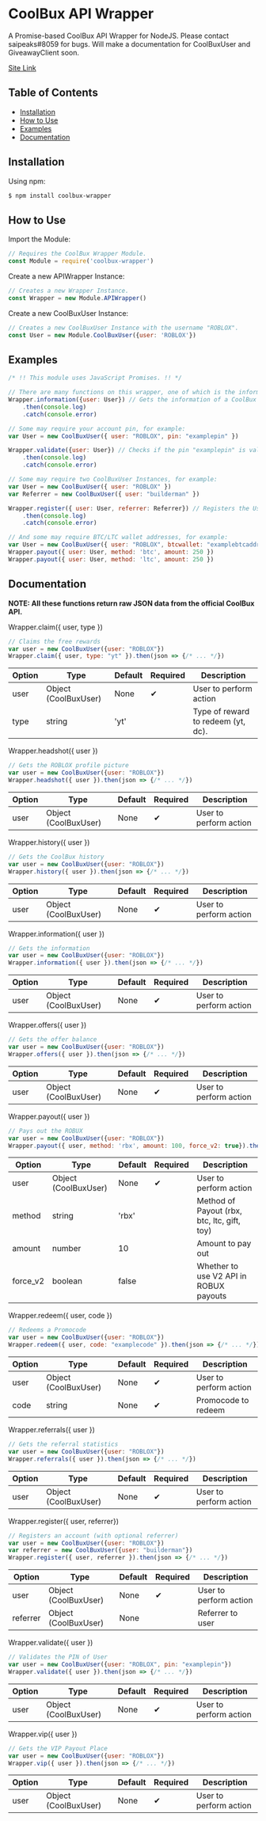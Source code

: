 # CoolBux API Wrapper
A Promise-based CoolBux API Wrapper for NodeJS.
Please contact saipeaks#8059 for bugs.
Will make a documentation for CoolBuxUser and GiveawayClient soon.

[Site Link](https://coolbux.live/)

## Table of Contents

- [Installation](#Installation)
- [How to Use](#how-to-use)
- [Examples](#examples)
- [Documentation](#documentation)

## Installation

Using npm:
```bash
$ npm install coolbux-wrapper
```

## How to Use

Import the Module:
```js
// Requires the CoolBux Wrapper Module.
const Module = require('coolbux-wrapper')
```

Create a new APIWrapper Instance:
```js
// Creates a new Wrapper Instance.
const Wrapper = new Module.APIWrapper()
```

Create a new CoolBuxUser Instance:

```js
// Creates a new CoolBuxUser Instance with the username "ROBLOX".
const User = new Module.CoolBuxUser({user: 'ROBLOX'})
```

## Examples

```js
/* !! This module uses JavaScript Promises. !! */

// There are many functions on this wrapper, one of which is the information function:
Wrapper.information({user: User}) // Gets the information of a CoolBux User.
    .then(console.log)
    .catch(console.error)

// Some may require your account pin, for example:
var User = new CoolBuxUser({ user: "ROBLOX", pin: "examplepin" })

Wrapper.validate({user: User}) // Checks if the pin "examplepin" is valid.
    .then(console.log)
    .catch(console.error)

// Some may require two CoolBuxUser Instances, for example:
var User = new CoolBuxUser({ user: "ROBLOX" })
var Referrer = new CoolBuxUser({ user: "builderman" })

Wrapper.register({ user: User, referrer: Referrer}) // Registers the User account with the referral of Referrer.
    .then(console.log)
    .catch(console.error)

// And some may require BTC/LTC wallet addresses, for example:
var User = new CoolBuxUser({ user: "ROBLOX", btcwallet: "examplebtcaddress", ltcwallet: "exampleltcaddress" })
Wrapper.payout({ user: User, method: 'btc', amount: 250 })
Wrapper.payout({ user: User, method: 'ltc', amount: 250 })
```

## Documentation
**NOTE: All these functions return raw JSON data from the official CoolBux API.**

Wrapper.claim({ user, type })
```js
// Claims the free rewards
var user = new CoolBuxUser({user: "ROBLOX"})
Wrapper.claim({ user, type: "yt" }).then(json => {/* ... */})
```

 Option | Type | Default | Required | Description 
 --- | --- | --- | --- | ---
user | Object (CoolBuxUser) | None | ✔ |User to perform action
type | string | 'yt' |   | Type of reward to redeem (yt, dc).

Wrapper.headshot({ user })
```js
// Gets the ROBLOX profile picture
var user = new CoolBuxUser({user: "ROBLOX"})
Wrapper.headshot({ user }).then(json => {/* ... */})
```

 Option | Type | Default | Required | Description 
 --- | --- | --- | --- | ---
user | Object (CoolBuxUser) | None | ✔ | User to perform action

Wrapper.history({ user })
```js
// Gets the CoolBux history
var user = new CoolBuxUser({user: "ROBLOX"})
Wrapper.history({ user }).then(json => {/* ... */})
```

 Option | Type | Default | Required | Description 
 --- | --- | --- | --- | ---
user | Object (CoolBuxUser) | None | ✔ | User to perform action

Wrapper.information({ user })
```js
// Gets the information
var user = new CoolBuxUser({user: "ROBLOX"})
Wrapper.information({ user }).then(json => {/* ... */})
```

 Option | Type | Default | Required | Description 
 --- | --- | --- | --- | ---
user | Object (CoolBuxUser) | None | ✔ | User to perform action

Wrapper.offers({ user })
```js
// Gets the offer balance
var user = new CoolBuxUser({user: "ROBLOX"})
Wrapper.offers({ user }).then(json => {/* ... */})
```

 Option | Type | Default | Required | Description 
 --- | --- | --- | --- | ---
user | Object (CoolBuxUser) | None | ✔ | User to perform action

Wrapper.payout({ user })
```js
// Pays out the ROBUX
var user = new CoolBuxUser({user: "ROBLOX"})
Wrapper.payout({ user, method: 'rbx', amount: 100, force_v2: true}).then(json => {/* ... */})
```

 Option | Type | Default | Required | Description 
 --- | --- | --- | --- | ---
user | Object (CoolBuxUser) | None | ✔ | User to perform action
method | string | 'rbx' |   | Method of Payout (rbx, btc, ltc, gift, toy)
amount | number | 10 |   | Amount to pay out
force_v2 | boolean | false |   | Whether to use V2 API in ROBUX payouts

Wrapper.redeem({ user, code })
```js
// Redeems a Promocode
var user = new CoolBuxUser({user: "ROBLOX"})
Wrapper.redeem({ user, code: "examplecode" }).then(json => {/* ... */})
```

 Option | Type | Default | Required | Description 
 --- | --- | --- | --- | ---
user | Object (CoolBuxUser) | None | ✔ | User to perform action
code | string | None | ✔ | Promocode to redeem

Wrapper.referrals({ user })
```js
// Gets the referral statistics
var user = new CoolBuxUser({user: "ROBLOX"})
Wrapper.referrals({ user }).then(json => {/* ... */})
```

 Option | Type | Default | Required | Description 
 --- | --- | --- | --- | ---
user | Object (CoolBuxUser) | None | ✔ | User to perform action

Wrapper.register({ user, referrer})
```js
// Registers an account (with optional referrer)
var user = new CoolBuxUser({user: "ROBLOX"})
var referrer = new CoolBuxUser({user: "builderman"})
Wrapper.register({ user, referrer }).then(json => {/* ... */})
```

 Option | Type | Default | Required | Description 
 --- | --- | --- | --- | ---
user | Object (CoolBuxUser) | None | ✔ | User to perform action
referrer | Object (CoolBuxUser) | None |   | Referrer to user

Wrapper.validate({ user })
```js
// Validates the PIN of User
var user = new CoolBuxUser({user: "ROBLOX", pin: "examplepin"})
Wrapper.validate({ user }).then(json => {/* ... */})
```

 Option | Type | Default | Required | Description 
 --- | --- | --- | --- | ---
user | Object (CoolBuxUser) | None | ✔ | User to perform action

Wrapper.vip({ user })
```js
// Gets the VIP Payout Place
var user = new CoolBuxUser({user: "ROBLOX"})
Wrapper.vip({ user }).then(json => {/* ... */})
```

 Option | Type | Default | Required | Description 
 --- | --- | --- | --- | ---
user | Object (CoolBuxUser) | None | ✔ | User to perform action